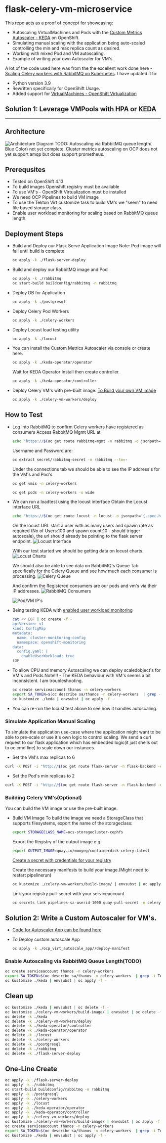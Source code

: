 # flask-celery-vm-microservice

This repo acts as a proof of concept for showcasing:
- Autoscaling VirtualMachines and Pods with the [Custom Metrics Autoscaler - KEDA](https://docs.openshift.com/container-platform/4.13/nodes/cma/nodes-cma-autoscaling-custom.html) on OpenShift.
- Simulating manual scaling with the application being auto-scaled controlling the min and max replica count as desired.
- Working with mixed Pod and VM autoscaling.
- Example of writing your own Autoscaler for VM's.

 A lot of the code used here was from the the excellent work done here - [Scaling Celery workers with RabbitMQ on Kubernetes](https://learnk8s.io/scaling-celery-rabbitmq-kubernetes). I have updated it to:
 - Python version 3.9
 - Rewritten specifically for OpenShift Usage.
 - Added support for [VirtualMachines - OpenShift Virtualization](https://docs.openshift.com/container-platform/4.13/virt/about-virt.html)

## Solution 1: Leverage VMPools with HPA or KEDA
-----------------
## Architecture
![Architecture Diagram](./images/KEDA-VM.png)
TODO: Autoscaling via RabbitMQ queue length( Blue Color) not yet complete. Cluster metrics autoscaling on OCP does not yet support amqp but does support prometheus.

## Prerequsites
- Tested on OpenShift 4.13
- To build images Openshift registry must be available
- To use VM's - OpenShift Virtualization must be installed
- We need OCP Pipelines to build VM image
- To use the Tekton Virt customize task to build VM's we "seem" to need file based storage class.
- Enable user workload monitoring for scaling based on RabbitMQ queue length.

## Deployment Steps
- Build and Deploy our Flask Serve Application Image
Note: Pod image will fail until build is complete 

    ```bash
    oc apply -k ./flask-server-deploy
    ```
- Build and deploy our RabbitMQ image and Pod  

    ```bash
    oc apply -k ./rabbitmq
    oc start-build buildconfig/rabbitmq -n rabbitmq
    ```

- Deploy DB for Application
    ```bash
    oc apply -k ./postgresql
    ```

- Deploy Celery Pod Workers
    ```bash
    oc apply -k ./celery-workers
    ```

- Deploy Locust load testing utility
    ```bash
    oc apply -k ./locust
    ```

- You can install the Custom Metrics Autoscaler via console or create here.
    ```bash
    oc apply -k ./keda-operator/operator
    ```

  Wait for KEDA Operator Install then create controller.
  
    ```bash
    oc apply -k ./keda-operator/controller
    ```

- Deploy Celery VM's with pre-built image. [To Build your own VM image](#building-celery-vmsoptional)  

    ```bash
    oc apply -k ./celery-vm-workers/deploy
    ```

## How to Test
- Log into RabbitMQ to confirm Celery workers have registered as consumers
  Access RabbitMQ Mgmt URL at 
  ```bash
  echo "https://$(oc get route rabbitmq-mgmt -n rabbitmq -o jsonpath='{.spec.host}')"
  ```

  Username and Password are:
  ```bash
  oc extract secret/rabbitmq-secret -n rabbitmq --to=-
  ```

  Under the connections tab we should be able to see the IP address's for the VM's and Pod's
  ```bash
  oc get vmis -n celery-workers
  ```

  ```bash
  oc get pods -n celery-workers -o wide
  ```

- We can run a loadtest using the locust interface
  Obtain the Locust interface URL

  ```bash
  echo "https://$(oc get route locust -n locust -o jsonpath='{.spec.host}')"
  ```

  On the locust URL start a user with as many users and spawn rate as required (No of Users:100 and spawn count:10 - should trigger autoscale), the url should already be pointing to the flask server endpoint.
  ![Locust Interface](./images/locust.png)

  With our test started we should be getting data on locust charts.
  ![Locust Charts](./images/locust-charts.png)

  We should also be able to see data on RabbitMQ's Queue Tab specifically for the Celery Queue and see how much each consumer is processing.
  ![Celery Queue](./images/celery-queue.png)

  And confirm the Registered consumers are our pods and vm's via their IP addresses.
  ![RabbitMQ Consumers](./images/pod-vm-rabbitmq-output.png)

  ![Pod/VM IP's](./images/pod-vm-ip-output.png )

- Being testing KEDA with [enabled user workload monitoring](https://docs.openshift.com/container-platform/4.13/monitoring/enabling-monitoring-for-user-defined-projects.html)
  ```bash
  cat << EOF | oc create -f -
  apiVersion: v1
  kind: ConfigMap
  metadata:
    name: cluster-monitoring-config
    namespace: openshift-monitoring
  data:
    config.yaml: |
      enableUserWorkload: true
  EOF
  ```

- To allow CPU and memory Autoscaling we can deploy scaledobject's for VM's and Pods.Note!!! - The KEDA behaviour with VM's seems a bit inconsistent. I am troubleshooting.

    ```bash
    oc create serviceaccount thanos -n celery-workers
    export SA_TOKEN=$(oc describe sa/thanos -n celery-workers  | grep -i Tokens | awk '{print $2}')  
    oc kustomize ./keda | envsubst | oc apply -f - 
    ```

- You can re-run the locust test above to see how it handles autoscaling.

### Simulate Application Manual Scaling 
To simulate the application use-case where the application might want to be able to pre-scale or use it's own logic to control scaling. We send a curl request to our flask application which has embedded logic(it just shells out to oc cmd line) to scale down our instances.

- Set the VM's max replicas to 6

```bash
curl -X POST -i "http://$(oc get route flask-server -n flask-backend -o jsonpath='{.spec.host}')/replica?maxreplicacount=6&scaledobject=vm-scaledobject"
```

- Set the Pod's min replicas to 2
```bash
curl -X POST -i "http://$(oc get route flask-server -n flask-backend -o jsonpath='{.spec.host}')/replica?minreplicacount=2&scaledobject=pod-scaledobject"
```


### Building Celery VM's(Optional)
You can build the VM image or use the pre-built image. 

- Build VM Image
    To build the image we need a StorageClass that supports filesystems, export the name of the storageclass:

    ```bash
    export STORAGECLASS_NAME=ocs-storagecluster-cephfs
    ```

    Export the Registry of the output image e.g.

    ```bash
    export OUTPUT_IMAGE=quay.io/mooyeg/containerdisk-celery:latest
    ```

    [Create a secret with credentials for your registry](https://docs.openshift.com/container-platform/4.10/openshift_images/managing_images/using-image-pull-secrets.html#images-allow-pods-to-reference-images-from-secure-registries_using-image-pull-secrets)

    Create the necessary manifests to build your image.(Might need to restart pipelinerun)

    ```bash
    oc kustomize ./celery-vm-workers/build-image/ | envsubst | oc apply -f -   
    ```

    Link your registry pull-secret with your serviceaccount 

    ```bash
    oc secrets link pipelines-sa-userid-1000 quay-pull-secret -n celery-workers --for=pull,mount    
    ```

## Solution 2: Write a Custom Autoscaler for VM's.
   - [Code for Autoscaler App can be found here](./ocp_virt_autoscale_app/)

   - To Deploy custom autoscale App
     ```bash
     oc apply -k ./ocp_virt_autoscale_app//deploy-manifest
     ```

### Enable Autoscaling via RabbitMQ Queue Length(TODO)
```bash
oc create serviceaccount thanos -n celery-workers
export SA_TOKEN=$(oc describe sa/thanos -n celery-workers  | grep -i Tokens | awk '{print $2}')  
oc kustomize ./keda | envsubst | oc apply -f -  
```

## Clean up
```bash
oc kustomize ./keda | envsubst | oc delete -f -  
oc kustomize ./celery-vm-workers/build-image/ | envsubst | oc delete -f -   
oc delete -k ./keda
oc delete -k ./celery-vm-workers/deploy
oc delete -k ./keda-operator/controller
oc delete -k ./keda-operator/operator
oc delete -k ./locust
oc delete -k ./celery-workers
oc delete -k ./postgresql
oc delete -k ./rabbitmq
oc delete -k ./flask-server-deploy
```
## One-Line Create
```bash
oc apply -k ./flask-server-deploy
oc apply -k ./rabbitmq
oc start-build buildconfig/rabbitmq -n rabbitmq
oc apply -k ./postgresql
oc apply -k ./celery-workers
oc apply -k ./locust
oc apply -k ./keda-operator/operator
oc apply -k ./keda-operator/controller
oc apply -k ./celery-vm-workers/deploy
oc kustomize ./celery-vm-workers/build-image/ | envsubst | oc apply -f -
oc create serviceaccount thanos -n celery-workers
export SA_TOKEN=$(oc describe sa/thanos -n celery-workers  | grep -i Tokens | awk '{print $2}')
oc kustomize ./keda | envsubst | oc apply -f - 
```






